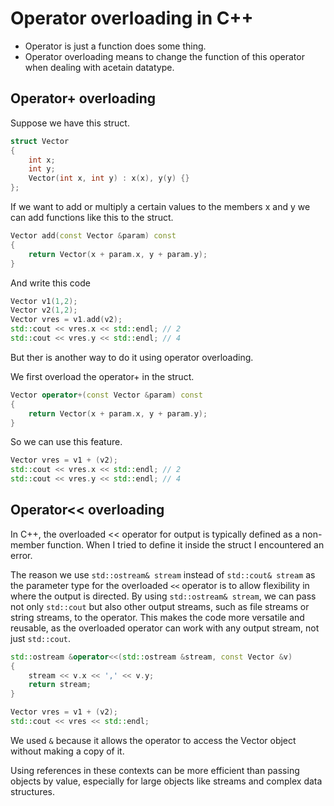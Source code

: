 # Operator overloading in C++

* Operator is just a function does some thing.
* Operator overloading means to change the function of this operator when dealing with acetain datatype.

## Operator+ overloading

Suppose we have this struct.
```cpp
struct Vector
{
    int x;
    int y;
    Vector(int x, int y) : x(x), y(y) {}
};
```
If we want to add or multiply a certain values to the members x and y we can add functions like this to the struct.
```cpp
Vector add(const Vector &param) const
{
    return Vector(x + param.x, y + param.y);
}
```
And write this code 
```cpp
Vector v1(1,2);
Vector v2(1,2);
Vector vres = v1.add(v2);
std::cout << vres.x << std::endl; // 2
std::cout << vres.y << std::endl; // 4
```
But ther is another way to do it using operator overloading.

We first overload the operator+ in the struct.
```cpp
Vector operator+(const Vector &param) const
{
    return Vector(x + param.x, y + param.y);
}
```
So we can use this feature.
```cpp
Vector vres = v1 + (v2);
std::cout << vres.x << std::endl; // 2
std::cout << vres.y << std::endl; // 4
```

## Operator<< overloading
In C++, the overloaded << operator for output is typically defined as a non-member function.
When I tried to define it inside the struct I encountered an error.

The reason we use ```std::ostream& stream``` instead of ```std::cout& stream``` as the parameter type for the overloaded ```<<``` operator is to allow flexibility in where the output is directed. By using ```std::ostream& stream```, we can pass not only ```std::cout``` but also other output streams, such as file streams or string streams, to the operator. This makes the code more versatile and reusable, as the overloaded operator can work with any output stream, not just ```std::cout```.

```cpp
std::ostream &operator<<(std::ostream &stream, const Vector &v)
{
    stream << v.x << ',' << v.y;
    return stream;
}
```
```cpp
Vector vres = v1 + (v2);
std::cout << vres << std::endl;
```

We used ```&``` because it allows the operator to access the Vector object without making a copy of it.

Using references in these contexts can be more efficient than passing objects by value, especially for large objects like streams and complex data structures.


